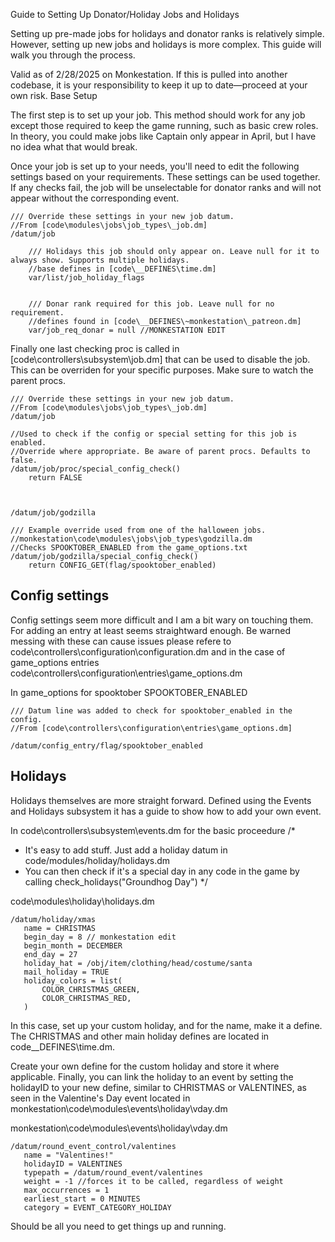 Guide to Setting Up Donator/Holiday Jobs and Holidays

Setting up pre-made jobs for holidays and donator ranks is relatively simple. However, setting up new jobs and holidays is more complex. This guide will walk you through the process.

Valid as of 2/28/2025 on Monkestation. If this is pulled into another codebase, it is your responsibility to keep it up to date—proceed at your own risk.
Base Setup

The first step is to set up your job. This method should work for any job except those required to keep the game running, such as basic crew roles. In theory, you could make jobs like Captain only appear in April, but I have no idea what that would break.

Once your job is set up to your needs, you'll need to edit the following settings based on your requirements. These settings can be used together. If any checks fail, the job will be unselectable for donator ranks and will not appear without the corresponding event.

```DM
/// Override these settings in your new job datum.
//From [code\modules\jobs\job_types\_job.dm]
/datum/job

	/// Holidays this job should only appear on. Leave null for it to always show. Supports multiple holidays.
	//base defines in [code\__DEFINES\time.dm]
	var/list/job_holiday_flags


	/// Donar rank required for this job. Leave null for no requirement.
	//defines found in [code\__DEFINES\~monkestation\_patreon.dm]
	var/job_req_donar = null //MONKESTATION EDIT
```

Finally one last checking proc is called in [code\controllers\subsystem\job.dm] that can be used to disable the job. This can be overriden for your specific purposes. Make sure to watch the parent procs.

```DM
/// Override these settings in your new job datum.
//From [code\modules\jobs\job_types\_job.dm]
/datum/job

//Used to check if the config or special setting for this job is enabled.
//Override where appropriate. Be aware of parent procs. Defaults to false.
/datum/job/proc/special_config_check()
	return FALSE



/datum/job/godzilla

/// Example override used from one of the halloween jobs.
//monkestation\code\modules\jobs\job_types\godzilla.dm
//Checks SPOOKTOBER_ENABLED from the game_options.txt
/datum/job/godzilla/special_config_check()
	return CONFIG_GET(flag/spooktober_enabled)

```

## Config settings

Config settings seem more difficult and I am a bit wary on touching them. For adding an entry at least seems straightward enough. Be warned messing with these can cause issues please refere to code\controllers\configuration\configuration.dm and in the case of game_options entries code\controllers\configuration\entries\game_options.dm

In game_options for spooktober SPOOKTOBER_ENABLED

```DM
/// Datum line was added to check for spooktober_enabled in the config.
//From [code\controllers\configuration\entries\game_options.dm]

/datum/config_entry/flag/spooktober_enabled

```

## Holidays

Holidays themselves are more straight forward. Defined using the Events and Holidays subsystem it has a guide to show how to add your own event.

In code\controllers\subsystem\events.dm for the basic proceedure 
/*
 * It's easy to add stuff. Just add a holiday datum in code/modules/holiday/holidays.dm
 * You can then check if it's a special day in any code in the game by calling check_holidays("Groundhog Day")
*/

code\modules\holiday\holidays.dm
 
 ```DM
/datum/holiday/xmas
	name = CHRISTMAS
	begin_day = 8 // monkestation edit
	begin_month = DECEMBER
	end_day = 27
	holiday_hat = /obj/item/clothing/head/costume/santa
	mail_holiday = TRUE
	holiday_colors = list(
		COLOR_CHRISTMAS_GREEN,
		COLOR_CHRISTMAS_RED,
	)
 ```
In this case, set up your custom holiday, and for the name, make it a define. The CHRISTMAS and other main holiday defines are located in code\__DEFINES\time.dm.

Create your own define for the custom holiday and store it where applicable. Finally, you can link the holiday to an event by setting the holidayID to your new define, similar to CHRISTMAS or VALENTINES, as seen in the Valentine's Day event located in monkestation\code\modules\events\holiday\vday.dm

monkestation\code\modules\events\holiday\vday.dm
 ```DM
/datum/round_event_control/valentines
	name = "Valentines!"
	holidayID = VALENTINES
	typepath = /datum/round_event/valentines
	weight = -1 //forces it to be called, regardless of weight
	max_occurrences = 1
	earliest_start = 0 MINUTES
	category = EVENT_CATEGORY_HOLIDAY
 ```

Should be all you need to get things up and running. 
